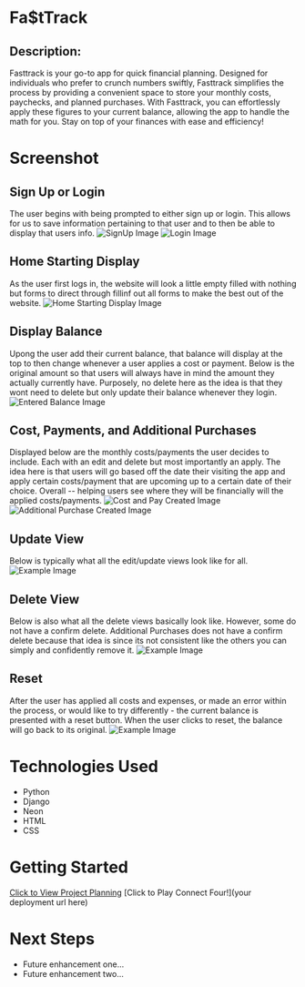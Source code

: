 # Fa$tTrack

## Description:
Fasttrack is your go-to app for quick financial planning. Designed for individuals who prefer to crunch numbers swiftly, Fasttrack simplifies the process by providing a convenient space to store your monthly costs, paychecks, and planned purchases. With Fasttrack, you can effortlessly apply these figures to your current balance, allowing the app to handle the math for you. Stay on top of your finances with ease and efficiency!

# Screenshot

## Sign Up or Login
The user begins with being prompted to either sign up or login. This allows for us to save information pertaining to that user and to then be able to display that users info. 
![SignUp Image](main_app/static/images/signup.jpg)
![Login Image](main_app/static/images/login.jpg)

## Home Starting Display
As the user first logs in, the website will look a little empty filled with nothing but forms to direct through fillinf out all forms to make the best out of the website.
![Home Starting Display Image](main_app/static/images/home_start.jpg)
## Display Balance
Upong the user add their current balance, that balance will display at the top to then
change whenever a user applies a cost or payment. Below is the original amount so that users
will always have in mind the amount they actually currently have. Purposely, no delete here as the idea is that they wont need to delete but only update their balance whenever they login. 
![Entered Balance Image](main_app/static/images/entered_balance.jpg)
## Cost, Payments, and Additional Purchases
Displayed below are the monthly costs/payments the user decides to include. Each with an edit and delete but most importantly an apply. The idea here is that users will go based off the date their visiting the app and apply certain costs/payment that are upcoming up to a certain date of their choice. Overall -- helping users see where they will be financially will the applied costs/payments.
![Cost and Pay Created Image](main_app/static/images/create_costs_pay.jpg)
![Additional Purchase Created Image](main_app/static/images/create_add_purchase.jpg)

## Update View
Below is typically what all the edit/update views look like for all.
![Example Image](main_app/static/images/update.jpg)

## Delete View
Below is also what all the delete views basically look like. However, some do not have a confirm delete. Additional Purchases does not have a confirm delete because that idea is since its not consistent like the others you can simply and confidently remove it.
![Example Image](main_app/static/images/delete.jpg)

## Reset
After the user has applied all costs and expenses, or made an error within the process, or would like to try differently - the current balance is presented with a reset button. When the user clicks to reset, the balance will go back to its original.
![Example Image](main_app/static/images/reset.jpg)

# Technologies Used

- Python
- Django
- Neon
- HTML
- CSS

# Getting Started
<!-- https://trello.com/invite/b/hyvPril6/ATTI9732b26baee1dbbecec1ea726abb3548FB389116/fat-track  -->
[Click to View Project Planning](https://trello.com/invite/b/hyvPril6/ATTI9732b26baee1dbbecec1ea726abb3548FB389116/fat-track)
[Click to Play Connect Four!](your deployment url here)

# Next Steps

- Future enhancement one...
- Future enhancement two... 